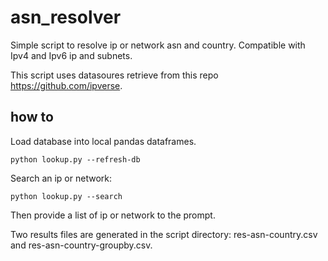 # asn_resolver
Simple script to resolve ip or network asn and country. Compatible with Ipv4 and Ipv6 ip and subnets. 

This script uses datasoures retrieve from this repo https://github.com/ipverse.

## how to 

Load database into local pandas dataframes. 
```
python lookup.py --refresh-db
```
Search an ip or network: 
```
python lookup.py --search 
```
Then provide a list of ip or network to the prompt. 

Two results files are generated in the script directory: res-asn-country.csv and res-asn-country-groupby.csv.
